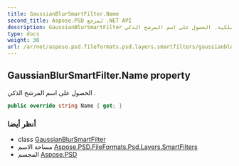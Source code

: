 ```yaml
---
title: GaussianBlurSmartFilter.Name
second_title: Aspose.PSD لمرجع .NET API
description: GaussianBlurSmartFilter ملكية. الحصول على اسم المرشح الذكي .
type: docs
weight: 30
url: /ar/net/aspose.psd.fileformats.psd.layers.smartfilters/gaussianblursmartfilter/name/
---
```

## GaussianBlurSmartFilter.Name property

الحصول على اسم المرشح الذكي .

```csharp
public override string Name { get; }
```

### أنظر أيضا

* class [GaussianBlurSmartFilter](../)
* مساحة الاسم [Aspose.PSD.FileFormats.Psd.Layers.SmartFilters](../../gaussianblursmartfilter/)
* المجسم [Aspose.PSD](../../../)


